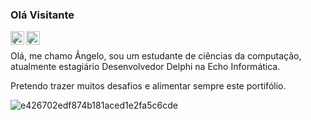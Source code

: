 ### Olá Visitante 
<a href="https://www.linkedin.com/in/devangelo/">
  <img align="left" alt="Ângelo Gonçalo LinkedIN" width="22px" src="https://raw.githubusercontent.com/peterthehan/peterthehan/master/assets/linkedin.svg" />
</a>

<a href="https://www.linkedin.com/in/devangelo/">
  <img align="left" alt="Ângelo Gonçalo LinkedIN" width="22px" src="https://www.google.com/url?sa=i&url=https%3A%2F%2Flogosmarcas.net%2Fsteam-logo%2F&psig=AOvVaw06cqeJR866HLpzAq4wDVEo&ust=1618715600856000&source=images&cd=vfe&ved=0CAIQjRxqFwoTCNjAutWnhPACFQAAAAAdAAAAABAE" />
</a>


<br />

Olá, me chamo Ângelo, sou um estudante de ciências da computação, atualmente estagiário Desenvolvedor Delphi na Echo Informática.

Pretendo trazer muitos desafios e alimentar sempre este portifólio.

![e426702edf874b181aced1e2fa5c6cde](https://user-images.githubusercontent.com/45950068/115100093-cc406f00-9f10-11eb-8815-bcd6aa45d245.gif) 


